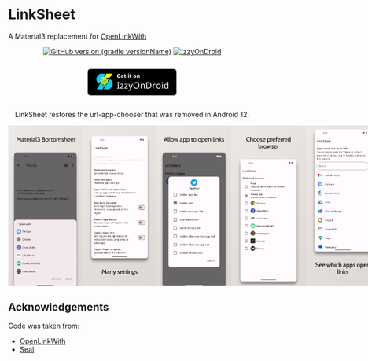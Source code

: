 # LinkSheet

A Material3 replacement for [OpenLinkWith](https://github.com/tasomaniac/OpenLinkWith)

<!-- ---------- Badges ---------- -->
<div align="center">

[![GitHub version (gradle versionName)](https://img.shields.io/github/v/release/1fexd/LinkSheet)](https://github.com/1fexd/LinkSheet/blob/master/app/build.gradle.kts)
[![IzzyOnDroid](https://img.shields.io/endpoint?url=https://apt.izzysoft.de/fdroid/api/v1/shield/fe.linksheet)](https://apt.izzysoft.de/fdroid/index/apk/fe.linksheet)

</div>

<!-- ---------- Download ---------- -->
<div align="center">

[<img src="readme/IzzyOnDroid.png"
alt="Get it on IzzySoft"
height="80">](https://apt.izzysoft.de/fdroid/index/apk/fe.linksheet)
</div>


<!-- ---------- Description ---------- -->
<div align="center">

LinkSheet restores the url-app-chooser that was removed in Android 12.

</div>

<!-- ---------- Screenshots ---------- -->
<div align="center">

<div style="display: flex;">
  <img src="readme/screenshot1.png" width=30%>
  <img src="readme/screenshot2.png" width=30%>
  <img src="readme/screenshot3.png" width=30%>
  <img src="readme/screenshot4.png" width=30%>
  <img src="readme/screenshot5.png" width=30%>
</div>

 </div>

## Acknowledgements

Code was taken from:

* [OpenLinkWith](https://github.com/tasomaniac/OpenLinkWith)
* [Seal](https://github.com/JunkFood02/Seal)


